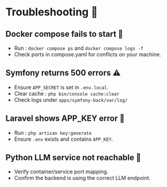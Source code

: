 # Troubleshooting 🛟

## Docker compose fails to start 🐳
- Run : `docker compose ps` and `docker compose logs -f`
- Check ports in compose.yaml for conflicts on your machine.

## Symfony returns 500 errors ⚠️
- Ensure `APP_SECRET` is set in `.env.local`.
- Clear cache : `php bin/console cache:clear`
- Check logs under `apps/symfony-back/var/log/`

## Laravel shows APP_KEY error 🔑
- Run : `php artisan key:generate`
- Ensure `.env` exists and contains `APP_KEY`.

## Python LLM service not reachable 🔌
- Verify container/service port mapping.
- Confirm the backend is using the correct LLM endpoint.

